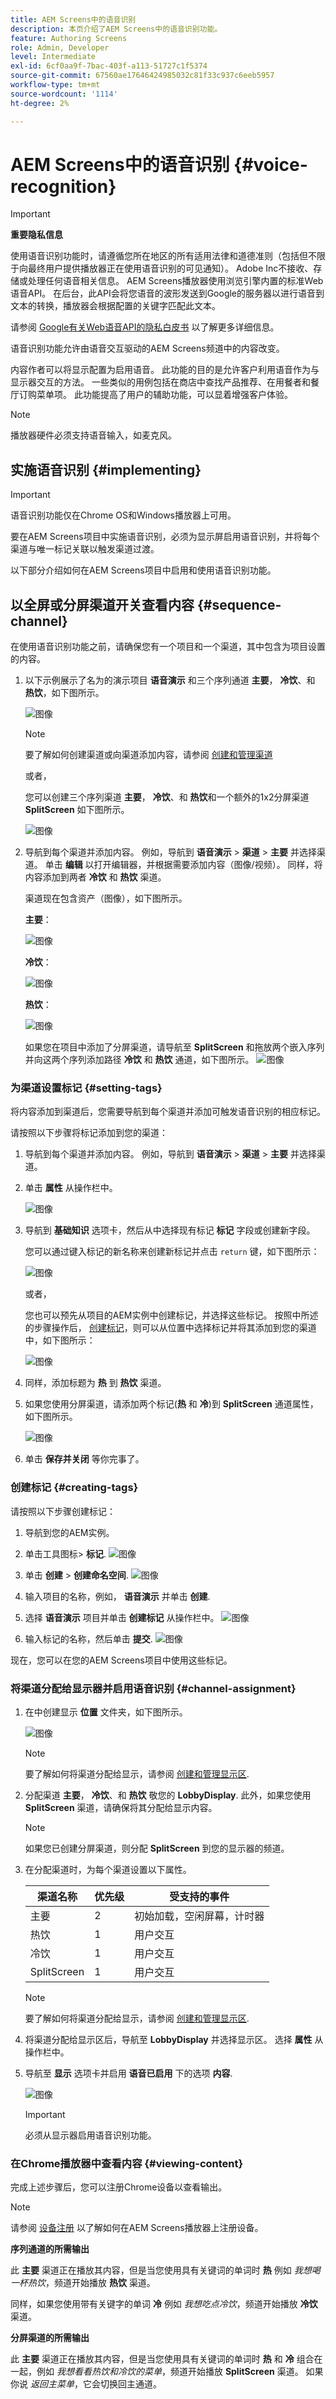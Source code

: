 ```yaml
---
title: AEM Screens中的语音识别
description: 本页介绍了AEM Screens中的语音识别功能。
feature: Authoring Screens
role: Admin, Developer
level: Intermediate
exl-id: 6cf0aa9f-7bac-403f-a113-51727c1f5374
source-git-commit: 67560ae17646424985032c81f33c937c6eeb5957
workflow-type: tm+mt
source-wordcount: '1114'
ht-degree: 2%

---
```


# AEM Screens中的语音识别 {#voice-recognition}

>[!IMPORTANT]
>
>**重要隐私信息**
>
>使用语音识别功能时，请遵循您所在地区的所有适用法律和道德准则（包括但不限于向最终用户提供播放器正在使用语音识别的可见通知）。 Adobe Inc不接收、存储或处理任何语音相关信息。 AEM Screens播放器使用浏览引擎内置的标准Web语音API。 在后台，此API会将您语音的波形发送到Google的服务器以进行语音到文本的转换，播放器会根据配置的关键字匹配此文本。
>
>请参阅 [Google有关Web语音API的隐私白皮书](https://www.google.com/chrome/privacy/whitepaper.html#speech) 以了解更多详细信息。


语音识别功能允许由语音交互驱动的AEM Screens频道中的内容改变。

内容作者可以将显示配置为启用语音。 此功能的目的是允许客户利用语音作为与显示器交互的方法。 一些类似的用例包括在商店中查找产品推荐、在用餐者和餐厅订购菜单项。 此功能提高了用户的辅助功能，可以显着增强客户体验。

>[!NOTE]
>播放器硬件必须支持语音输入，如麦克风。

## 实施语音识别 {#implementing}

>[!IMPORTANT]
> 语音识别功能仅在Chrome OS和Windows播放器上可用。

要在AEM Screens项目中实施语音识别，必须为显示屏启用语音识别，并将每个渠道与唯一标记关联以触发渠道过渡。

以下部分介绍如何在AEM Screens项目中启用和使用语音识别功能。

## 以全屏或分屏渠道开关查看内容 {#sequence-channel}

在使用语音识别功能之前，请确保您有一个项目和一个渠道，其中包含为项目设置的内容。

1. 以下示例展示了名为的演示项目 **语音演示** 和三个序列通道 **主要**， **冷饮**、和 **热饮**，如下图所示。

   ![图像](assets/voice-recognition/vr-1.png)

   >[!NOTE]
   >
   >要了解如何创建渠道或向渠道添加内容，请参阅 [创建和管理渠道](/help/user-guide/managing-channels.md)

   或者，

   您可以创建三个序列渠道 **主要**， **冷饮**、和 **热饮**&#x200B;和一个额外的1x2分屏渠道 **SplitScreen** 如下图所示。

   ![图像](assets/voice-recognition/vr-emb-1.png)

1. 导航到每个渠道并添加内容。 例如，导航到 **语音演示** > **渠道** > **主要** 并选择渠道。 单击 **编辑** 以打开编辑器，并根据需要添加内容（图像/视频）。 同样，将内容添加到两者 **冷饮** 和 **热饮** 渠道。

   渠道现在包含资产（图像），如下图所示。

   **主要**：

   ![图像](assets/voice-recognition/vr-4.png)

   **冷饮**：

   ![图像](assets/voice-recognition/vr-3.png)

   **热饮**：

   ![图像](assets/voice-recognition/vr-2.png)

   如果您在项目中添加了分屏渠道，请导航至 **SplitScreen** 和拖放两个嵌入序列并向这两个序列添加路径 **冷饮** 和 **热饮** 通道，如下图所示。
   ![图像](assets/voice-recognition/vr-emb-6.png)


### 为渠道设置标记 {#setting-tags}

将内容添加到渠道后，您需要导航到每个渠道并添加可触发语音识别的相应标记。

请按照以下步骤将标记添加到您的渠道：

1. 导航到每个渠道并添加内容。 例如，导航到 **语音演示** > **渠道** > **主要** 并选择渠道。

1. 单击 **属性** 从操作栏中。

   ![图像](assets/voice-recognition/vr-5.png)

1. 导航到 **基础知识** 选项卡，然后从中选择现有标记 **标记** 字段或创建新字段。

   您可以通过键入标记的新名称来创建新标记并点击 `return` 键，如下图所示：

   ![图像](assets/voice-recognition/vr-6.png)

   或者，

   您也可以预先从项目的AEM实例中创建标记，并选择这些标记。 按照中所述的步骤操作后， [创建标记](#creating-tags)，则可以从位置中选择标记并将其添加到您的渠道中，如下图所示：

   ![图像](assets/voice-recognition/vr-tag1.png)

1. 同样，添加标题为 **热** 到 **热饮** 渠道。

1. 如果您使用分屏渠道，请添加两个标记(**热** 和 **冷**)到 **SplitScreen** 通道属性，如下图所示。

   ![图像](assets/voice-recognition/vr-emb-7.png)

1. 单击 **保存并关闭** 等你完事了。


### 创建标记 {#creating-tags}

请按照以下步骤创建标记：

1. 导航到您的AEM实例。

1. 单击工具图标> **标记**.
   ![图像](assets/voice-recognition/vr-7.png)

1. 单击 **创建** > **创建命名空间**.
   ![图像](assets/voice-recognition/vr-tag3.png)

1. 输入项目的名称，例如， **语音演示** 并单击 **创建**.

1. 选择 **语音演示** 项目并单击 **创建标记** 从操作栏中。
   ![图像](assets/voice-recognition/vr-tag4.png)

1. 输入标记的名称，然后单击 **提交**.
   ![图像](assets/voice-recognition/vr-tag5.png)

现在，您可以在您的AEM Screens项目中使用这些标记。

### 将渠道分配给显示器并启用语音识别 {#channel-assignment}

1. 在中创建显示 **位置** 文件夹，如下图所示。

   ![图像](assets/voice-recognition/vr-loc.png)

   >[!NOTE]
   >要了解如何将渠道分配给显示，请参阅 [创建和管理显示区](/help/user-guide/managing-displays.md).

1. 分配渠道 **主要**， **冷饮**、和 **热饮** 敬您的 **LobbyDisplay**. 此外，如果您使用 **SplitScreen** 渠道，请确保将其分配给显示内容。

   >[!NOTE]
   >如果您已创建分屏渠道，则分配 **SplitScreen** 到您的显示器的频道。

1. 在分配渠道时，为每个渠道设置以下属性。

   | **渠道名称** | **优先级** | **受支持的事件** |
   |---|---|---|
   | 主要 | 2 | 初始加载，空闲屏幕，计时器 |
   | 热饮 | 1 | 用户交互 |
   | 冷饮 | 1 | 用户交互 |
   | SplitScreen | 1 | 用户交互 |

   >[!NOTE]
   >
   >要了解如何将渠道分配给显示，请参阅 [创建和管理显示区](/help/user-guide/managing-displays.md).

1. 将渠道分配给显示区后，导航至 **LobbyDisplay** 并选择显示区。 选择 **属性** 从操作栏中。

1. 导航至 **显示** 选项卡并启用 **语音已启用** 下的选项 **内容**.

   ![图像](assets/voice-recognition/vr-disp.png)

   >[!IMPORTANT]
   >必须从显示器启用语音识别功能。

### 在Chrome播放器中查看内容 {#viewing-content}

完成上述步骤后，您可以注册Chrome设备以查看输出。

>[!NOTE]
>请参阅 [设备注册](device-registration.md) 以了解如何在AEM Screens播放器上注册设备。

**序列通道的所需输出**

此 **主要** 渠道正在播放其内容，但是当您使用具有关键词的单词时 **热** 例如 *我想喝一杯热饮*，频道开始播放 **热饮** 渠道。

同样，如果您使用带有关键字的单词 **冷** 例如 *我想吃点冷饮*，频道开始播放 **冷饮** 渠道。

**分屏渠道的所需输出**

此 **主要** 渠道正在播放其内容，但是当您使用具有关键词的单词时 **热** 和 **冷** 组合在一起，例如 *我想看看热饮和冷饮的菜单*，频道开始播放 **SplitScreen** 渠道。 如果你说 *返回主菜单*，它会切换回主通道。
